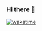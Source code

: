 ### Hi there 👋
[![wakatime](https://wakatime.com/badge/user/874ef87e-3aa9-4840-92e3-ba6350a993e4.svg)](https://wakatime.com/@874ef87e-3aa9-4840-92e3-ba6350a993e4)

